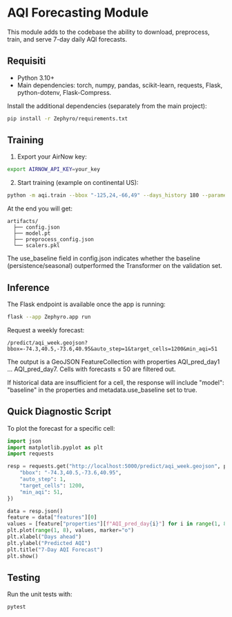 # AQI Forecasting Module

This module adds to the codebase the ability to download, preprocess, train, and serve 7-day daily AQI forecasts.

## Requisiti

* Python 3.10+
* Main dependencies: torch, numpy, pandas, scikit-learn, requests, Flask, python-dotenv, Flask-Compress.

Install the additional dependencies (separately from the main project):

```bash
pip install -r Zephyro/requirements.txt
```

## Training

1. Export your AirNow key:

```bash
export AIRNOW_API_KEY=your_key
```

2. Start training (example on continental US):

```bash
python -m aqi.train --bbox "-125,24,-66,49" --days_history 180 --parameters "PM25,O3" --out_dir artifacts/
```

At the end you will get:

```
artifacts/
  ├── config.json
  ├── model.pt
  ├── preprocess_config.json
  └── scalers.pkl
```

The use_baseline field in config.json indicates whether the baseline (persistence/seasonal) outperformed the Transformer on the validation set.

## Inference

The Flask endpoint is available once the app is running:

```bash
flask --app Zephyro.app run
```

Request a weekly forecast:

```
/predict/aqi_week.geojson?bbox=-74.3,40.5,-73.6,40.95&auto_step=1&target_cells=1200&min_aqi=51
```

The output is a GeoJSON FeatureCollection with properties AQI_pred_day1 … AQI_pred_day7.
Cells with forecasts ≤ 50 are filtered out.

If historical data are insufficient for a cell, the response will include "model": "baseline" in the properties and metadata.use_baseline set to true.
## Quick Diagnostic Script

To plot the forecast for a specific cell:

```python
import json
import matplotlib.pyplot as plt
import requests

resp = requests.get("http://localhost:5000/predict/aqi_week.geojson", params={
    "bbox": "-74.3,40.5,-73.6,40.95",
    "auto_step": 1,
    "target_cells": 1200,
    "min_aqi": 51,
})

data = resp.json()
feature = data["features"][0]
values = [feature["properties"][f"AQI_pred_day{i}"] for i in range(1, 8)]
plt.plot(range(1, 8), values, marker="o")
plt.xlabel("Days ahead")
plt.ylabel("Predicted AQI")
plt.title("7-Day AQI Forecast")
plt.show()
```

## Testing

Run the unit tests with:

```bash
pytest
```
